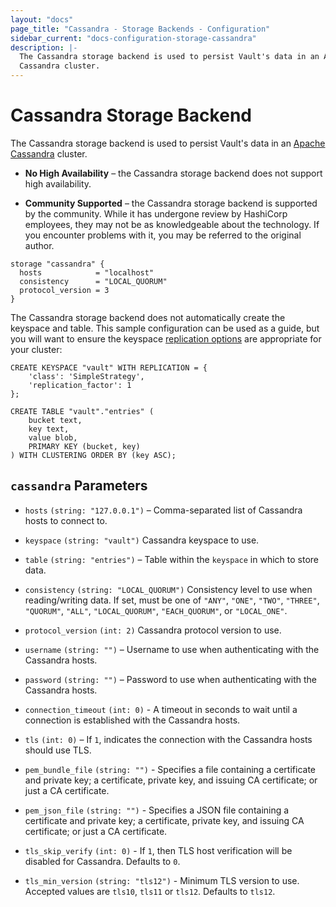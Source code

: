 ```yaml
---
layout: "docs"
page_title: "Cassandra - Storage Backends - Configuration"
sidebar_current: "docs-configuration-storage-cassandra"
description: |-
  The Cassandra storage backend is used to persist Vault's data in an Apache
  Cassandra cluster.
---
```


# Cassandra Storage Backend

The Cassandra storage backend is used to persist Vault's data in an [Apache
Cassandra][cassandra] cluster.

- **No High Availability** – the Cassandra storage backend does not support high
  availability.

- **Community Supported** – the Cassandra storage backend is supported by the
  community. While it has undergone review by HashiCorp employees, they may not
  be as knowledgeable about the technology. If you encounter problems with it,
  you may be referred to the original author.

```hcl
storage "cassandra" {
  hosts            = "localhost"
  consistency      = "LOCAL_QUORUM"
  protocol_version = 3
}
```

The Cassandra storage backend does not automatically create the keyspace and
table. This sample configuration can be used as a guide, but you will want to
ensure the keyspace [replication options][replication-options]
are appropriate for your cluster:

```cql
CREATE KEYSPACE "vault" WITH REPLICATION = {
    'class': 'SimpleStrategy',
    'replication_factor': 1
};

CREATE TABLE "vault"."entries" (
    bucket text,
    key text,
    value blob,
    PRIMARY KEY (bucket, key)
) WITH CLUSTERING ORDER BY (key ASC);
```

## `cassandra` Parameters

* `hosts` `(string: "127.0.0.1")` – Comma-separated list of Cassandra hosts to
  connect to.

* `keyspace` `(string: "vault")` Cassandra keyspace to use.

* `table` `(string: "entries")` – Table within the `keyspace` in which to store
  data.

* `consistency` `(string: "LOCAL_QUORUM")` Consistency level to use when
  reading/writing data. If set, must be one of `"ANY"`, `"ONE"`, `"TWO"`,
  `"THREE"`, `"QUORUM"`, `"ALL"`, `"LOCAL_QUORUM"`, `"EACH_QUORUM"`, or 
  `"LOCAL_ONE"`.

* `protocol_version` `(int: 2)` Cassandra protocol version to use.

* `username` `(string: "")` – Username to use when authenticating with the
  Cassandra hosts.

* `password` `(string: "")` – Password to use when authenticating with the
  Cassandra hosts.

* `connection_timeout` `(int: 0)` - A timeout in seconds to wait until a
  connection is established with the Cassandra hosts.

* `tls` `(int: 0)` – If `1`, indicates the connection with the Cassandra hosts
  should use TLS.

* `pem_bundle_file` `(string: "")` - Specifies a file containing a
  certificate and private key; a certificate, private key, and issuing CA
  certificate; or just a CA certificate.

* `pem_json_file` `(string: "")` - Specifies a JSON file containing a certificate
  and private key; a certificate, private key, and issuing CA certificate;
  or just a CA certificate.

* `tls_skip_verify` `(int: 0)` - If `1`, then TLS host verification
  will be disabled for Cassandra. Defaults to `0`.

* `tls_min_version` `(string: "tls12")` - Minimum TLS version to use. Accepted
  values are `tls10`, `tls11` or `tls12`. Defaults to `tls12`.

[cassandra]: http://cassandra.apache.org/
[replication-options]: https://docs.datastax.com/en/cassandra/2.1/cassandra/architecture/architectureDataDistributeReplication_c.html
